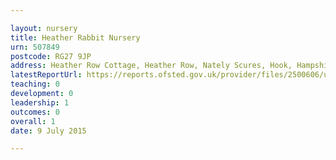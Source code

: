 ```yaml
---

layout: nursery
title: Heather Rabbit Nursery
urn: 507849
postcode: RG27 9JP
address: Heather Row Cottage, Heather Row, Nately Scures, Hook, Hampshire, RG27 9JP
latestReportUrl: https://reports.ofsted.gov.uk/provider/files/2500606/urn/507849.pdf
teaching: 0
development: 0
leadership: 1
outcomes: 0
overall: 1
date: 9 July 2015

---
```

